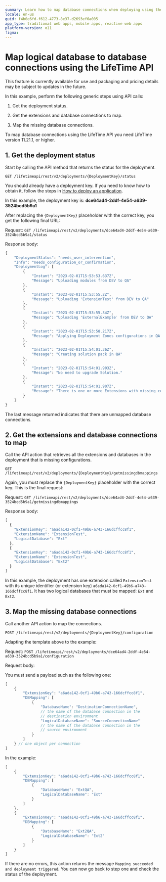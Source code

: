```yaml
---
summary: Learn how to map database connections when deploying using the LifeTime API.
locale: en-us
guid: f4b0e6fd-f612-4773-8e37-d2693ef6a005
app_type: traditional web apps, mobile apps, reactive web apps
platform-version: o11
figma:
---
```


# Map logical database to database connections using the LifeTime API

<div class="warning" markdown="1">

This feature is currently available for use and packaging and pricing details may be subject to updates in the future.

</div>

In this example, perform the following generic steps using API calls:

1. Get the deployment status.

2. Get the extensions and database connections to map.

3. Map the missing database connections.

<div class="info" markdown="1">

To map database connections using the LifeTime API you need LifeTime version 11.21.1, or higher.

</div>

## 1. Get the deployment status

Start by calling the API method that returns the status for the deployment.

`GET /lifetimeapi/rest/v2/deployments/{DeploymentKey}/status`

You should already have a deployment key. If you need to know how to obtain it, follow the steps in [How to deploy an application](api-deploy-app.md).

In this example, the deployment key is: **dce64ad4-2ddf-4e54-a639-3524bcd5b9a1**

After replacing the `{DeploymentKey}` placeholder with the correct key, you get the following final URL:

Request: `GET /lifetimeapi/rest/v2/deployments/dce64ad4-2ddf-4e54-a639-3524bcd5b9a1/status`

Response body:
```JavaScript
{
    "DeploymentStatus": "needs_user_intervention",
    "Info": "needs_configuration_or_confirmation",
    "DeploymentLog": [
        {
            "Instant": "2023-02-01T15:53:53.637Z",
            "Message": "Uploading modules from DEV to QA"
        },
        {
            "Instant": "2023-02-01T15:53:55.2Z",
            "Message": "Uploading 'ExtensionTest' from DEV to QA"
        },
        {
            "Instant": "2023-02-01T15:53:55.34Z",
            "Message": "Uploading 'ExternalExample' from DEV to QA"
        },
        {
            "Instant": "2023-02-01T15:53:58.217Z",
            "Message": "Applying Deployment Zones configurations in QA Environment"
        },
        {
            "Instant": "2023-02-01T15:54:01.36Z",
            "Message": "Creating solution pack in QA"
        },
        {
            "Instant": "2023-02-01T15:54:01.903Z",
            "Message": "No need to upgrade Solution."
        },
        {
            "Instant": "2023-02-01T15:54:01.907Z",
            "Message": "There is one or more Extensions with missing configuration which may lead to publishing errors. Please configure the Database Connections for the listed Extensions' Logical Databases."
        }
    ]
}
```

The last message returned indicates that there are unmapped database connections.

## 2. Get the extensions and database connections to map

Call the API action that retrieves all the extensions and databases in the deployment that is missing configurations.

`GET /lifetimeapi/rest/v2/deployments/{DeploymentKey}/getmissingdbmappings`

Again, you must replace the `{DeploymentKey}` placeholder with the correct key. This is the final request:

Request: `GET /lifetimeapi/rest/v2/deployments/dce64ad4-2ddf-4e54-a639-3524bcd5b9a1/getmissingdbmappings`

Response body:
```JavaScript
[
  {
    "ExtensionKey": "a6ada142-0cf1-49b6-a743-166dcffcc8f1",
    "ExtensionName": "ExtensionTest",
    "LogicalDatabase": "Ext"
  },
  {
    "ExtensionKey": "a6ada142-0cf1-49b6-a743-166dcffcc8f1",
    "ExtensionName": "ExtensionTest",
    "LogicalDatabase": "Ext2"
  }
]
```

In this example, the deployment has one extension called `ExtensionTest` with its unique identifier (or extension key) `a6ada142-0cf1-49b6-a743-166dcffcc8f1`. It has two logical databases that must be mapped: `Ext` and `Ext2`.

## 3. Map the missing database connections

Call another API action to map the connections.

`POST /lifetimeapi/rest/v2/deployments/{DeploymentKey}/configuration`

Adapting the template above to the example:

Request: `POST /lifetimeapi/rest/v2/deployments/dce64ad4-2ddf-4e54-a639-3524bcd5b9a1/configuration`

Request body:

You must send a payload such as the following one:

```JavaScript
[
    {
        "ExtensionKey": "a6ada142-0cf1-49b6-a743-166dcffcc8f1",
        "DBMapping": [
            {
                "DatabaseName": "DestinationConnectionName",
                // the name of the database connection in the
                // destination environment
                "LogicalDatabaseName": "SourceConnectionName"
                // the name of the database connection in the
                // source environment
            }
        ]
    } // one object per connection
]
```

In the example:

```JavaScript
[
    {
        "ExtensionKey": "a6ada142-0cf1-49b6-a743-166dcffcc8f1",
        "DBMapping": [
            {
                "DatabaseName": "ExtQA",
                "LogicalDatabaseName": "Ext"
            }
        ]
    },
    {
        "ExtensionKey": "a6ada142-0cf1-49b6-a743-166dcffcc8f1",
        "DBMapping": [
            {
                "DatabaseName": "Ext2QA",
                "LogicalDatabaseName": "Ext2"
            }
        ]
    }
]
```

If there are no errors, this action returns the message `Mapping succeeded and deployment triggered`. You can now go back to step one and check the status of the deployment.
